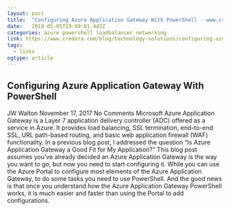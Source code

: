 ```yaml
---
layout: post 
title:  "Configuring Azure Application Gateway With PowerShell - www.credera.com" 
date:   2018-05-05T19:09:01.443Z 
categories: azure powershell loadbalancer networking
link: https://www.credera.com/blog/technology-solutions/configuring-azure-application-gateway-with-powershell/ 
tags:
  - links
ogtype: article 
---
```


## Configuring Azure Application Gateway With PowerShell
 JW Walton November 17, 2017  No Comments
Microsoft Azure Application Gateway is a Layer 7 application delivery controller (ADC) offered as a service in Azure. It provides load balancing, SSL termination, end-to-end SSL, URL path-based routing, and basic web application firewall (WAF) functionality. In a previous blog post, I addressed the question “Is Azure Application Gateway a Good Fit for My Application?” This blog post assumes you’ve already decided an Azure Application Gateway is the way you want to go, but now you need to start configuring it. While you can use the Azure Portal to configure most elements of the Azure Application Gateway, to do some tasks you need to use PowerShell. And the good news is that once you understand how the Azure Application Gateway PowerShell works, it is much easier and faster than using the Portal to add configurations.